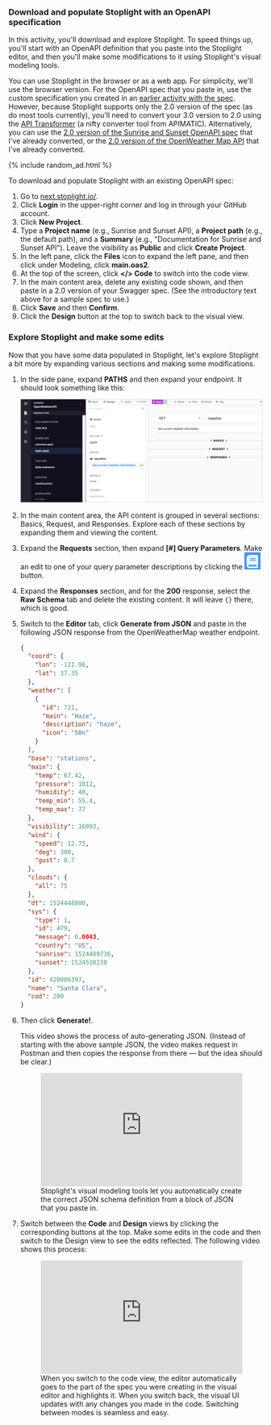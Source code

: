 ###  <i class="fa fa-user-circle"></i> Download and populate Stoplight with an OpenAPI specification

In this activity, you'll download and explore Stoplight. To speed things up, you'll start with an OpenAPI definition that you paste into the Stoplight editor, and then you'll make some modifications to it using Stoplight's visual modeling tools.

You can use Stoplight in the browser or as a web app. For simplicity, we'll use the browser version. For the OpenAPI spec that you paste in, use the custom specification you created in an [earlier activity with the spec](pubapis_openapi_activity.html). However, because Stoplight supports only the 2.0 version of the spec (as do most tools currently), you'll need to convert your 3.0 version to 2.0 using the [API Transformer](https://apimatic.io/transformer) (a nifty converter tool from APIMATIC). Alternatively, you can use the [2.0 version of the Sunrise and Sunset OpenAPI spec](https://idratherbewriting.com/learnapidoc/assets/files/swagger/openapi_sunrise_sunset_20.json) that I've already converted, or the [2.0 version of the OpenWeather Map API](https://idratherbewriting.com/learnapidoc/docs/rest_api_specifications/openweathermap_swagger20.json) that I've already converted.

{% include random_ad.html %}

To download and populate Stoplight with an existing OpenAPI spec:

1.  Go to [next.stoplight.io/](https://next.stoplight.io/).
2.  Click **Login** in the upper-right corner and log in through your GitHub account.
3.  Click **New Project**.
4.  Type a **Project name** (e.g., Sunrise and Sunset API), a **Project path** (e.g., the default path), and a **Summary** (e.g., "Documentation for Sunrise and Sunset API"). Leave the visibility as **Public** and click **Create Project**.
4.  In the left pane, click the **Files** icon to expand the left pane, and then click under Modeling, click **main.oas2**.
5.  At the top of the screen, click **</> Code** to switch into the code view.
6.  In the main content area, delete any existing code shown, and then paste in a 2.0 version of your Swagger spec. (See the introductory text above for a sample spec to use.)
7.  Click **Save** and then **Confirm**.
8.  Click the **Design** button at the top to switch back to the visual view.

### Explore Stoplight and make some edits

Now that you have some data populated in Stoplight, let's explore Stoplight a bit more by expanding various sections and making some modifications.

1.  In the side pane, expand **PATHS** and then expand your endpoint. It should look something like this:

    <img class="large" src="images/stoplight-editor-view-openweathermap.png"/>

2.  In the main content area, the API content is grouped in several sections: Basics, Request, and Responses. Explore each of these sections by expanding them and viewing the content.
3.  Expand the **Requests** section, then expand **[#] Query Parameters**. Make an edit to one of your query parameter descriptions by clicking the <img style="display:inline" src="images/stoplighteditbutton.png"/> button.
4.  Expand the **Responses** section, and for the **200** response, select the **Raw Schema** tab and delete the existing content. It will leave `{}` there, which is good.
5.  Switch to the **Editor** tab, click **Generate from JSON** and paste in the following JSON response from the OpenWeatherMap weather endpoint.

    ```json
    {
      "coord": {
        "lon": -121.96,
        "lat": 37.35
      },
      "weather": [
        {
          "id": 721,
          "main": "Haze",
          "description": "haze",
          "icon": "50n"
        }
      ],
      "base": "stations",
      "main": {
        "temp": 67.42,
        "pressure": 1012,
        "humidity": 40,
        "temp_min": 55.4,
        "temp_max": 77
      },
      "visibility": 16093,
      "wind": {
        "speed": 12.75,
        "deg": 300,
        "gust": 8.7
      },
      "clouds": {
        "all": 75
      },
      "dt": 1524448800,
      "sys": {
        "type": 1,
        "id": 479,
        "message": 0.0043,
        "country": "US",
        "sunrise": 1524489736,
        "sunset": 1524538230
      },
      "id": 420006397,
      "name": "Santa Clara",
      "cod": 200
    }
    ```

6.  Then click **Generate!**.

    This video shows the process of auto-generating JSON. (Instead of starting with the above sample JSON, the video makes request in Postman and then copies the response from there &mdash; but the idea should be clear.)

    <figure><div style="position:relative;height:0;padding-bottom:56.25%"><iframe src="https://www.youtube.com/embed/0IOWY0Hj3Xc?ecver=2" width="560" height="340" frameborder="0" allow="autoplay; encrypted-media" style="position:absolute;width:100%;height:100%;left:0" allowfullscreen></iframe></div><figcaption>Stoplight's visual modeling tools let you automatically create the correct JSON schema definition from a block of JSON that you paste in.</figcaption></figure>

7.  Switch between the **Code** and **Design** views by clicking the corresponding buttons at the top. Make some edits in the code and then switch to the Design view to see the edits reflected. The following video shows this process:

    <figure><div style="position:relative;height:0;padding-bottom:56.25%"><iframe src="https://www.youtube.com/embed/vqDJBa-haYs" width="560" height="340" frameborder="0" allow="autoplay; encrypted-media" style="position:absolute;width:100%;height:100%;left:0" allowfullscreen></iframe></div><figcaption>When you switch to the code view, the editor automatically goes to the part of the spec you were creating in the visual editor and highlights it. When you switch back, the visual UI updates with any changes you made in the code. Switching between modes is seamless and easy.</figcaption></figure>
